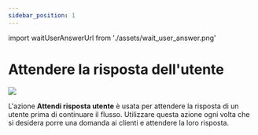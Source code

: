 ```yaml
---
sidebar_position: 1
---
```


import waitUserAnswerUrl from './assets/wait_user_answer.png'

# Attendere la risposta dell'utente

<img src={waitUserAnswerUrl} width={180} />

L'azione **Attendi risposta utente** è usata per attendere la risposta di un utente prima di continuare il flusso. Utilizzare questa azione ogni volta che si desidera porre una domanda ai clienti e attendere la loro risposta.
